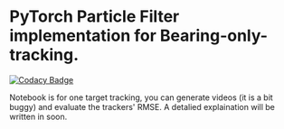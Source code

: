 # PyTorch Particle Filter implementation for Bearing-only-tracking.

[![Codacy Badge](https://api.codacy.com/project/badge/Grade/6cec5686f73d46d9af3b34cc3e794a99)](https://app.codacy.com/manual/metegenez/particle-filter?utm_source=github.com&utm_medium=referral&utm_content=metegenez/particle-filter&utm_campaign=Badge_Grade_Dashboard)

Notebook is for one target tracking, you can generate videos (it is a bit buggy) and evaluate the trackers' RMSE. A detalied explaination will be written in soon.
